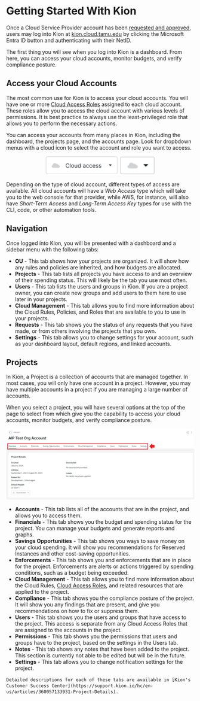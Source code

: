 # Getting Started With Kion

Once a Cloud Service Provider account has been [requested and approved](https://it.tamu.edu/cloud/get-started/index.php), users may log into Kion at [kion.cloud.tamu.edu](https://kion.cloud.tamu.edu) by clicking the Microsoft Entra ID button and authenticating with their NetID. 

The first thing you will see when you log into Kion is a dashboard. From here, you can access your cloud accounts, monitor budgets, and verify compliance posture. 

## Access your Cloud Accounts

The most common use for Kion is to access your cloud accounts. You will have one or more [Cloud Access Roles](./features/access_roles.md) assigned to each cloud account. These roles allow you to access the cloud account with various levels of permissions. It is best practice to always use the least-privileged role that allows you to perform the necessary actions.

You can access your accounts from many places in Kion, including the dashboard, the projects page, and the accounts page. Look for dropbdown menus with a cloud icon to select the account and role you want to access.

<p align="center">
  <img src="./img/cloud_access_box_large.png" height="50" />
  <img src="./img/cloud_access_box_min.png" height="50" />
</p>

Depending on the type of cloud account, different types of access are available. All cloud accounts will have a *Web Access* type which will take you to the web console for that provider, while AWS, for instance, will also have *Short-Term Access* and *Long-Term Access Key* types for use with the CLI, code, or other automation tools. 


## Navigation

Once logged into Kion, you will be presented with a dashboard and a sidebar menu with the following tabs:

- **OU** - This tab shows how your projects are organized. It will show how any rules and policies are inherited, and how budgets are allocated.
- **Projects** - This tab lists all projects you have access to and an overview of their spending status. This will likely be the tab you use most often.
- **Users** - This tab lists the users and groups in Kion. If you are a project owner, you can create new groups and add users to them here to use later in your projects.
- **Cloud Management** - This tab allows you to find more information about the Cloud Rules, Policies, and Roles that are available to you to use in your projects.
- **Requests** - This tab shows you the status of any requests that you have made, or from others involving the projects that you own.
- **Settings** - This tab allows you to change settings for your account, such as your dashboard layout, default regions, and linked accounts.


## Projects

In Kion, a Project is a collection of accounts that are managed together. In most cases, you will only have one account in a project. However, you may have multiple accounts in a project if you are managing a large number of accounts. 

When you select a project, you will have several options at the top of the page to select from which give you the capability to access your cloud accounts, monitor budgets, and verify compliance posture.

![Kion Project Options](./img/kion_project_details.png)

- **Accounts** - This tab lists all of the accounts that are in the project, and allows you to access them.
- **Financials** - This tab shows you the budget and spending status for the project. You can manage your budgets and generate reports and graphs. 
- **Savings Opportunities** - This tab shows you ways to save money on your cloud spending. It will show you recommendations for Reserved Instances and other cost-saving opportunities.
- **Enforcements** - This tab shows you and enforcements that are in place for the project. Enforcements are alerts or actions triggered by spending conditions, such as a budget being exceeded.
- **Cloud Management** - This tab allows you to find more information about the Cloud Rules, [Cloud Access Roles](./features/access_roles.md), and related resources that are applied to the project.
- **Compliance** - This tab shows you the compliance posture of the project. It will show you any findings that are present, and give you recommendations on how to fix or suppress them.
- **Users** - This tab shows you the users and groups that have access to the project. This access is separate from any Cloud Access Roles that are assigned to the accounts in the project.
- **Permissions** - This tab shows you the permissions that users and groups have to the project, based on the settings in the Users tab.
- **Notes** - This tab shows any notes that have been added to the project. This section is currently not able to be edited but will be in the future.
- **Settings** - This tab allows you to change notification settings for the project.

```admonish info
Detailed descriptions for each of these tabs are available in [Kion's Customer Success Center](https://support.kion.io/hc/en-us/articles/360057133931-Project-Details). 
```
